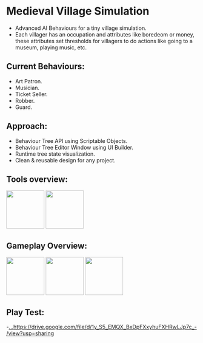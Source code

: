 # Medieval Village Simulation
- Advanced AI Behaviours for a tiny village simulation.
- Each villager has an occupation and attributes like boredeom or money, these attributes set thresholds for villagers to do actions like going to a museum, playing music, etc.
## Current Behaviours:
 - Art Patron.
 - Musician.
 - Ticket Seller.
 - Robber.
 - Guard.
## Approach:
- Behaviour Tree API using Scriptable Objects.
- Behaviour Tree Editor Window using UI Builder.
- Runtime tree state visualization.
- Clean & reusable design for any project.
  
## Tools overview:
<img src="https://github.com/ChoiBeomgyuItBoy/VillageSimulation/assets/113314204/c680e180-9a7e-43ca-8d68-fce1c6ac5a79" widht='150' height = '100'>
<img src="https://github.com/ChoiBeomgyuItBoy/VillageSimulation/assets/113314204/5413ea77-a1bb-404c-8459-135484a53515" widht='150' height = '100'>

## Gameplay Overview:
<img src= "https://github.com/ChoiBeomgyuItBoy/VillageSimulation/assets/113314204/31e5d519-38e1-4b44-82f1-c4a423cb41d1" widht='150' height = '100'>
<img src="https://github.com/ChoiBeomgyuItBoy/VillageSimulation/assets/113314204/f69bd076-6e3a-430a-bf26-88f9a97eb999" widht='150' height = '100'>
<img src="https://github.com/ChoiBeomgyuItBoy/VillageSimulation/assets/113314204/84f34786-0e11-4dda-bc1f-f5c306d78967" widht='150' height = '100'>



## Play Test:
-[...](https://drive.google.com/file/d/1y_S5_EMQX_BxDpFXxyhuFXHRwLJp7c_-/view?usp=sharing)https://drive.google.com/file/d/1y_S5_EMQX_BxDpFXxyhuFXHRwLJp7c_-/view?usp=sharing
